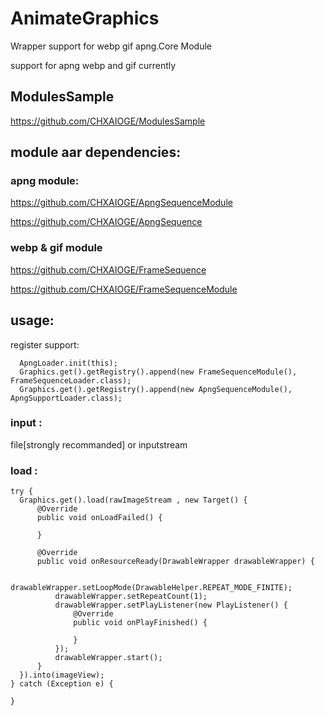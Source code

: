 # AnimateGraphics
Wrapper support for webp gif apng.Core Module

support for apng webp and gif currently

## ModulesSample
https://github.com/CHXAIOGE/ModulesSample

## module aar dependencies:

### apng module:

  https://github.com/CHXAIOGE/ApngSequenceModule
  
  https://github.com/CHXAIOGE/ApngSequence

### webp & gif module

  https://github.com/CHXAIOGE/FrameSequence
  
  https://github.com/CHXAIOGE/FrameSequenceModule

## usage:
register support:

      ApngLoader.init(this);
      Graphics.get().getRegistry().append(new FrameSequenceModule(), FrameSequenceLoader.class);
      Graphics.get().getRegistry().append(new ApngSequenceModule(), ApngSupportLoader.class);

### input : 
  file[strongly recommanded] or inputstream 

### load :

    try {
      Graphics.get().load(rawImageStream , new Target() {
          @Override
          public void onLoadFailed() {
              
          }

          @Override
          public void onResourceReady(DrawableWrapper drawableWrapper) {
             
              drawableWrapper.setLoopMode(DrawableHelper.REPEAT_MODE_FINITE);
              drawableWrapper.setRepeatCount(1);
              drawableWrapper.setPlayListener(new PlayListener() {
                  @Override
                  public void onPlayFinished() {

                  }
              });
              drawableWrapper.start();
          }
      }).into(imageView);
    } catch (Exception e) {

    }

